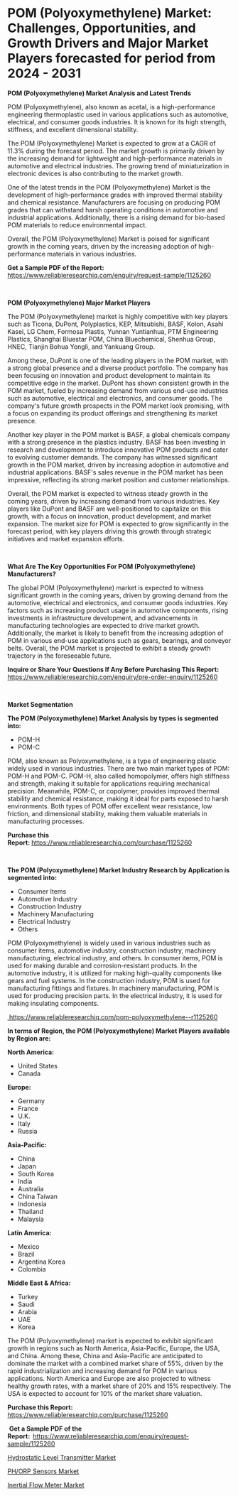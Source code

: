 <p><h1>POM (Polyoxymethylene) Market: Challenges, Opportunities, and Growth Drivers and Major Market Players forecasted for period from 2024 - 2031</h1></p><p><strong>POM (Polyoxymethylene) Market Analysis and Latest Trends</strong></p>
<p><p>POM (Polyoxymethylene), also known as acetal, is a high-performance engineering thermoplastic used in various applications such as automotive, electrical, and consumer goods industries. It is known for its high strength, stiffness, and excellent dimensional stability.</p><p>The POM (Polyoxymethylene) Market is expected to grow at a CAGR of 11.3% during the forecast period. The market growth is primarily driven by the increasing demand for lightweight and high-performance materials in automotive and electrical industries. The growing trend of miniaturization in electronic devices is also contributing to the market growth.</p><p>One of the latest trends in the POM (Polyoxymethylene) Market is the development of high-performance grades with improved thermal stability and chemical resistance. Manufacturers are focusing on producing POM grades that can withstand harsh operating conditions in automotive and industrial applications. Additionally, there is a rising demand for bio-based POM materials to reduce environmental impact.</p><p>Overall, the POM (Polyoxymethylene) Market is poised for significant growth in the coming years, driven by the increasing adoption of high-performance materials in various industries.</p></p>
<p><strong>Get a Sample PDF of the Report:&nbsp;</strong> <a href="https://www.reliableresearchiq.com/enquiry/request-sample/1125260">https://www.reliableresearchiq.com/enquiry/request-sample/1125260</a></p>
<p>&nbsp;</p>
<p><strong>POM (Polyoxymethylene) Major Market Players</strong></p>
<p><p>The POM (Polyoxymethylene) market is highly competitive with key players such as Ticona, DuPont, Polyplastics, KEP, Mitsubishi, BASF, Kolon, Asahi Kasei, LG Chem, Formosa Plastis, Yunnan Yuntianhua, PTM Engineering Plastics, Shanghai Bluestar POM, China Bluechemical, Shenhua Group, HNEC, Tianjin Bohua Yongli, and Yankuang Group.</p><p>Among these, DuPont is one of the leading players in the POM market, with a strong global presence and a diverse product portfolio. The company has been focusing on innovation and product development to maintain its competitive edge in the market. DuPont has shown consistent growth in the POM market, fueled by increasing demand from various end-use industries such as automotive, electrical and electronics, and consumer goods. The company's future growth prospects in the POM market look promising, with a focus on expanding its product offerings and strengthening its market presence.</p><p>Another key player in the POM market is BASF, a global chemicals company with a strong presence in the plastics industry. BASF has been investing in research and development to introduce innovative POM products and cater to evolving customer demands. The company has witnessed significant growth in the POM market, driven by increasing adoption in automotive and industrial applications. BASF's sales revenue in the POM market has been impressive, reflecting its strong market position and customer relationships.</p><p>Overall, the POM market is expected to witness steady growth in the coming years, driven by increasing demand from various industries. Key players like DuPont and BASF are well-positioned to capitalize on this growth, with a focus on innovation, product development, and market expansion. The market size for POM is expected to grow significantly in the forecast period, with key players driving this growth through strategic initiatives and market expansion efforts.</p></p>
<p>&nbsp;</p>
<p><strong>What Are The Key Opportunities For POM (Polyoxymethylene) Manufacturers?</strong></p>
<p><p>The global POM (Polyoxymethylene) market is expected to witness significant growth in the coming years, driven by growing demand from the automotive, electrical and electronics, and consumer goods industries. Key factors such as increasing product usage in automotive components, rising investments in infrastructure development, and advancements in manufacturing technologies are expected to drive market growth. Additionally, the market is likely to benefit from the increasing adoption of POM in various end-use applications such as gears, bearings, and conveyor belts. Overall, the POM market is projected to exhibit a steady growth trajectory in the foreseeable future.</p></p>
<p><strong>Inquire or Share Your Questions If Any Before Purchasing This Report:</strong> <a href="https://www.reliableresearchiq.com/enquiry/pre-order-enquiry/1125260">https://www.reliableresearchiq.com/enquiry/pre-order-enquiry/1125260</a></p>
<p>&nbsp;</p>
<p><strong>Market Segmentation</strong></p>
<p><strong>The POM (Polyoxymethylene) Market Analysis by types is segmented into:</strong></p>
<p><ul><li>POM-H</li><li>POM-C</li></ul></p>
<p><p>POM, also known as Polyoxymethylene, is a type of engineering plastic widely used in various industries. There are two main market types of POM: POM-H and POM-C. POM-H, also called homopolymer, offers high stiffness and strength, making it suitable for applications requiring mechanical precision. Meanwhile, POM-C, or copolymer, provides improved thermal stability and chemical resistance, making it ideal for parts exposed to harsh environments. Both types of POM offer excellent wear resistance, low friction, and dimensional stability, making them valuable materials in manufacturing processes.</p></p>
<p><strong>Purchase this Report:&nbsp;</strong><a href="https://www.reliableresearchiq.com/purchase/1125260">https://www.reliableresearchiq.com/purchase/1125260</a></p>
<p>&nbsp;</p>
<p><strong>The POM (Polyoxymethylene) Market Industry Research by Application is segmented into:</strong></p>
<p><ul><li>Consumer Items</li><li>Automotive Industry</li><li>Construction Industry</li><li>Machinery Manufacturing</li><li>Electrical Industry</li><li>Others</li></ul></p>
<p><p>POM (Polyoxymethylene) is widely used in various industries such as consumer items, automotive industry, construction industry, machinery manufacturing, electrical industry, and others. In consumer items, POM is used for making durable and corrosion-resistant products. In the automotive industry, it is utilized for making high-quality components like gears and fuel systems. In the construction industry, POM is used for manufacturing fittings and fixtures. In machinery manufacturing, POM is used for producing precision parts. In the electrical industry, it is used for making insulating components.</p></p>
<p><a href="https://www.reliableresearchiq.com/pom-polyoxymethylene--r1125260">&nbsp;https://www.reliableresearchiq.com/pom-polyoxymethylene--r1125260</a></p>
<p><strong>In terms of Region, the POM (Polyoxymethylene) Market Players available by Region are:</strong></p>
<p>
    <p> <strong> North America: </strong>
        <ul>
            <li>United States</li>
            <li>Canada</li>
        </ul>
        </p> 
    <p> <strong> Europe: </strong>
        <ul>
            <li>Germany</li>
            <li>France</li>
            <li>U.K.</li>
            <li>Italy</li>
            <li>Russia</li>
        </ul>
        </p> 
    <p> <strong> Asia-Pacific: </strong>
        <ul>
            <li>China</li>
            <li>Japan</li>
            <li>South Korea</li>
            <li>India</li>
            <li>Australia</li>
            <li>China Taiwan</li>
            <li>Indonesia</li>
            <li>Thailand</li>
            <li>Malaysia</li>
        </ul>
        </p> 
    <p> <strong> Latin America: </strong>
        <ul>
            <li>Mexico</li>
            <li>Brazil</li>
            <li>Argentina Korea</li>
            <li>Colombia</li>
        </ul>
        </p> 
    <p> <strong> Middle East & Africa: </strong>
        <ul>
            <li>Turkey</li>
            <li>Saudi</li>
            <li>Arabia</li>
            <li>UAE</li>
            <li>Korea</li>
        </ul>
    </p>
    </p>
<p><p>The POM (Polyoxymethylene) market is expected to exhibit significant growth in regions such as North America, Asia-Pacific, Europe, the USA, and China. Among these, China and Asia-Pacific are anticipated to dominate the market with a combined market share of 55%, driven by the rapid industrialization and increasing demand for POM in various applications. North America and Europe are also projected to witness healthy growth rates, with a market share of 20% and 15% respectively. The USA is expected to account for 10% of the market share valuation.</p></p>
<p><strong>Purchase this Report: </strong><a href="https://www.reliableresearchiq.com/purchase/1125260">https://www.reliableresearchiq.com/purchase/1125260</a></p>
<p>&nbsp;<strong>Get a Sample PDF of the Report:&nbsp;&nbsp;</strong><a href="https://www.reliableresearchiq.com/enquiry/request-sample/1125260">https://www.reliableresearchiq.com/enquiry/request-sample/1125260</a></p>
<p><strong></strong></p>
<p><p><a href="https://github.com/eliyamanson4561/Market-Research-Report-List-1/blob/main/hydrostatic-level-transmitter-market.md">Hydrostatic Level Transmitter Market</a></p><p><a href="https://github.com/AbdulKoss18/Market-Research-Report-List-1/blob/main/phorp-sensors-market.md">PH/ORP Sensors Market</a></p><p><a href="https://github.com/garethgwrecovery/Market-Research-Report-List-1/blob/main/inertial-flow-meter-market.md">Inertial Flow Meter Market</a></p></p>